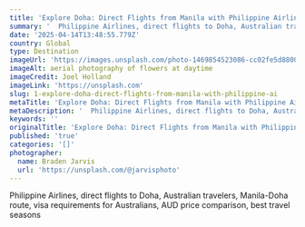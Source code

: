 ```yaml
---
title: 'Explore Doha: Direct Flights from Manila with Philippine Airlines'
summary: '  Philippine Airlines, direct flights to Doha, Australian travelers, Manila-Doha route, visa requirements for Australians, AUD price comparison, best tr...'
date: '2025-04-14T13:48:55.779Z'
country: Global
type: Destination
imageUrl: 'https://images.unsplash.com/photo-1469854523086-cc02fe5d8800'
imageAlt: aerial photography of flowers at daytime
imageCredit: Joel Holland
imageLink: 'https://unsplash.com'
slug: 1-explore-doha-direct-flights-from-manila-with-philippine-ai
metaTitle: 'Explore Doha: Direct Flights from Manila with Philippine Airlines'
metaDescription: '  Philippine Airlines, direct flights to Doha, Australian travelers, Manila-Doha route, visa requirements for Australians, AUD price comparison, best tr...'
keywords: ''
originalTitle: 'Explore Doha: Direct Flights from Manila with Philippine Airlines'
published: 'true'
categories: '[]'
photographer:
  name: Braden Jarvis
  url: 'https://unsplash.com/@jarvisphoto'
---
```







Philippine Airlines, direct flights to Doha, Australian travelers, Manila-Doha route, visa requirements for Australians, AUD price comparison, best travel seasons
